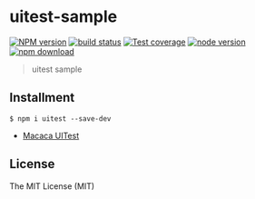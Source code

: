 # uitest-sample

[![NPM version][npm-image]][npm-url]
[![build status][travis-image]][travis-url]
[![Test coverage][coveralls-image]][coveralls-url]
[![node version][node-image]][node-url]
[![npm download][download-image]][download-url]

[npm-image]: https://img.shields.io/npm/v/uitest-sample.svg?style=flat-square
[npm-url]: https://npmjs.org/package/uitest-sample
[travis-image]: https://img.shields.io/travis/macaca-sample/uitest-sample.svg?style=flat-square
[travis-url]: https://travis-ci.org/macaca-sample/uitest-sample
[coveralls-image]: https://img.shields.io/coveralls/macaca-sample/uitest-sample.svg?style=flat-square
[coveralls-url]: https://coveralls.io/r/macaca-sample/uitest-sample?branch=master
[node-image]: https://img.shields.io/badge/node.js-%3E=_0.10-green.svg?style=flat-square
[node-url]: http://nodejs.org/download/
[download-image]: https://img.shields.io/npm/dm/uitest-sample.svg?style=flat-square
[download-url]: https://npmjs.org/package/uitest-sample

> uitest sample

## Installment

```shell
$ npm i uitest --save-dev
```

- [Macaca UITest](//macacajs.github.io/pageuitest)

## License

The MIT License (MIT)
